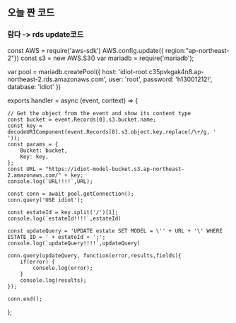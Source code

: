 ## 오늘 짠 코드
### 람다 -> rds update코드
const AWS = require('aws-sdk')
AWS.config.update({ region:"ap-northeast-2"})
const s3 = new AWS.S3()
var mariadb = require('mariadb');

var pool = mariadb.createPool({
    host: 'idiot-root.c35pvkgak4n8.ap-northeast-2.rds.amazonaws.com',
    user: 'root',
    password: 'h13001212!',
    database: 'idiot'
})

exports.handler = async (event, context) => {

    // Get the object from the event and show its content type
    const bucket = event.Records[0].s3.bucket.name;
    const key = decodeURIComponent(event.Records[0].s3.object.key.replace(/\+/g, ' '));
    const params = {
        Bucket: bucket,
        Key: key,
    };
    const URL = "https://idiot-model-bucket.s3.ap-northeast-2.amazonaws.com/" + key;
    console.log(`URL!!!!`,URL);

    const conn = await pool.getConnection();
    conn.query('USE idiot');
    
    const estateId = key.split('/')[1];
    console.log(`estateId!!!!`,estateId)
    
    const updateQuery = 'UPDATE estate SET MODEL = \'' + URL + '\' WHERE ESTATE_ID = ' + estateId + ';';
    console.log(`updateQuery!!!!`,updateQuery)
    
    conn.query(updateQuery, function(error,results,fields){
        if(error) {
            console.log(error);
        }
        console.log(results);
    });

    conn.end();
};
